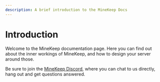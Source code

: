 ```yaml
---
description: A brief introduction to the MineKeep Docs
---
```


# Introduction

Welcome to the MineKeep documentation page. Here you can find out about the inner workings of MineKeep, and how to design your server around those.

Be sure to join the [MineKeep Discord](https://discord.minekeep.net), where you can chat to us directly, hang out and get questions answered.
